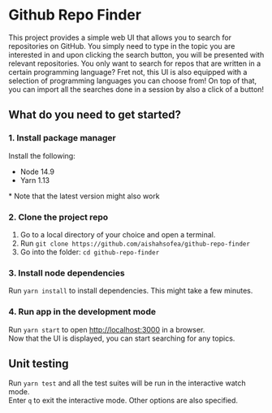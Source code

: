 # Github Repo Finder

This project provides a simple web UI that allows you to search for repositories on GitHub. You simply need to type in the topic you are interested in and upon clicking the search button, you will be presented with relevant repositories. You only want to search for repos that are written in a certain programming language? Fret not, this UI is also equipped with a selection of programming languages you can choose from! On top of that, you can import all the searches done in a session by also a click of a button!

## What do you need to get started?

### 1. Install package manager

Install the following:

- Node 14.9
- Yarn 1.13

\* Note that the latest version might also work

### 2. Clone the project repo

1. Go to a local directory of your choice and open a terminal.
2. Run `git clone https://github.com/aishahsofea/github-repo-finder`
3. Go into the folder: `cd github-repo-finder`

### 3. Install node dependencies

Run `yarn install` to install dependencies. This might take a few minutes.

### 4. Run app in the development mode

Run `yarn start` to open [http://localhost:3000](http://localhost:3000) in a browser.\
Now that the UI is displayed, you can start searching for any topics.

## Unit testing

Run `yarn test` and all the test suites will be run in the interactive watch mode.\
Enter `q` to exit the interactive mode. Other options are also specified.
